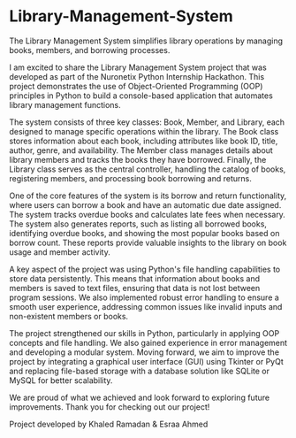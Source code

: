 # Library-Management-System
The Library Management System simplifies library operations by managing books, members, and borrowing processes.

I am excited to share the Library Management System project that was developed as part of the Nuronetix Python Internship Hackathon. This project demonstrates the use of Object-Oriented Programming (OOP) principles in Python to build a console-based application that automates library management functions.

The system consists of three key classes: Book, Member, and Library, each designed to manage specific operations within the library. The Book class stores information about each book, including attributes like book ID, title, author, genre, and availability. The Member class manages details about library members and tracks the books they have borrowed. Finally, the Library class serves as the central controller, handling the catalog of books, registering members, and processing book borrowing and returns.

One of the core features of the system is its borrow and return functionality, where users can borrow a book and have an automatic due date assigned. The system tracks overdue books and calculates late fees when necessary. The system also generates reports, such as listing all borrowed books, identifying overdue books, and showing the most popular books based on borrow count. These reports provide valuable insights to the library on book usage and member activity.

A key aspect of the project was using Python's file handling capabilities to store data persistently. This means that information about books and members is saved to text files, ensuring that data is not lost between program sessions. We also implemented robust error handling to ensure a smooth user experience, addressing common issues like invalid inputs and non-existent members or books.

The project strengthened our skills in Python, particularly in applying OOP concepts and file handling. We also gained experience in error management and developing a modular system. Moving forward, we aim to improve the project by integrating a graphical user interface (GUI) using Tkinter or PyQt and replacing file-based storage with a database solution like SQLite or MySQL for better scalability.

We are proud of what we achieved and look forward to exploring future improvements. Thank you for checking out our project!

Project developed by Khaled Ramadan & Esraa Ahmed
